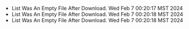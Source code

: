*  List Was An Empty File After Download. Wed Feb  7 00:20:17 MST 2024
*  List Was An Empty File After Download. Wed Feb  7 00:20:18 MST 2024
*  List Was An Empty File After Download. Wed Feb  7 00:20:18 MST 2024
